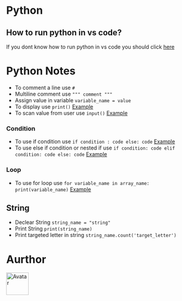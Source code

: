# Python
## How to run python in vs code?
If you dont know how to run python in vs code you should click [here](https://code.visualstudio.com/docs/python/python-tutorial)
# Python Notes
- To comment a line use `#`
- Multiline comment use `""" comment """`
- Assign value in variable `variable_name = value`
- To display use `print()`  [Example](https://github.com/vagabon-09/Python/blob/master/Class/print.py)
- To scan value from user use `input()`  [Example](https://github.com/vagabon-09/Python/blob/master/Class/scan.py)
### Condition
- To use if condition use `if condition : code else: code`  [Example](https://github.com/vagabon-09/Python/blob/master/Class/IfCondition.py) 
- To use else if condition or nested if use `if condition: code elif condition: code else: code`  [Example](https://github.com/vagabon-09/Python/blob/master/Class/ElseIf.py)
### Loop
- To use for loop use `for variable_name in array_name: print(variable_name)`  [Example](https://github.com/vagabon-09/Python/blob/master/Class/ForLoop.py)
## String
- Declear String `string_name = "string"`
- Print String `print(string_name)`
- Print targeted letter in string `string_name.count('target_letter')`
# Aurthor
<a href="https://github.com/vagabon-09" target="_blank" rel="noopener noreferrer"><img style="width:60px;height:60px;" src="https://user-images.githubusercontent.com/89797141/211546895-65e17390-5f8e-41e4-88be-1581133bad13.png" alt="Avatar"></a>

